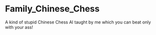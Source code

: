 # Family_Chinese_Chess
A  kind of stupid Chinese Chess AI taught by me which you can beat only with your ass! 
